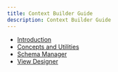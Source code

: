 ```yaml
---
title: Context Builder Guide
description: Context Builder Guide
---
```


- [Introduction](introduction.md)
- [Concepts and Utilities](concepts-and-utilies.md)
- [Schema Manager](schema-manager.md)
- [View Designer](view-designer.md)